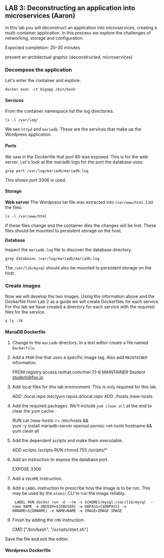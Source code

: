 ## LAB 3: Deconstructing an application into microservices (Aaron)

In this lab you will deconstruct an application into microservices, creating a multi-container application. In this process we explore the challenges of networking, storage and configuration.

Expected completion: 20-30 minutes

present an architectual graphic (deconstructed, microservices)

### Decompose the application

Let's enter the container and explore.

```
docker exec -it bigapp /bin/bash
```

#### Services

From the container namespace list the log directories.

```
ls -l /var/log/
```

We see `httpd` and `mariadb`. These are the services that make up the Wordpress application.

#### Ports

We saw in the Dockerfile that port 80 was exposed. This is for the web server. Let's look at the mariadb logs for the port the database uses:

```
grep port /var/log/mariadb/mariadb.log
```

This shows port 3306 is used.

#### Storage

**Web server**
The Wordpress tar file was extracted into `/var/www/html`. List the files.

```
ls -l /var/www/html
```

If these files change and the container dies the changes will be lost. These files should be mounted to persistent storage on the host.

**Database**

Inspect the `mariadb.log` file to discover the database directory.

```
grep databases /var/log/mariadb/mariadb.log
```

The `/var/lib/mysql` should also be mounted to persistent storage on the host.

### Create images

Now we will develop the two images. Using the information above and the Dockerfile from Lab 2 as a guide we will create Dockerfiles for each service. For this lab we have created a directory for each service with the required files for the service.

```
$ ls -lR
```

#### MariaDB Dockerfile

1. Change to the `mariadb` directory. In a text editor create a file named `Dockerfile`.
1. Add a `FROM` line that uses a specific image tag. Also add `MAINTAINER` information.

	FROM registry.access.redhat.com/rhel:7.1-6
	MAINTAINER Student <student@foo.io>

1. Add local files for this lab environment. This is only required for this lab.

	ADD ./local.repo /etc/yum.repos.d/local.repo
	ADD ./hosts /new-hosts

1. Add the required packages. We'll include `yum clean all` at the end to clear the yum cache.

	RUN cat /new-hosts >> /etc/hosts && \
	    yum -y install mariadb-server openssl psmisc net-tools hostname && \
	    yum clean all

1. Add the dependent scripts and make them executable.

	ADD scripts /scripts
	RUN chmod 755 /scripts/*

1. Add an instruction to expose the database port.

	EXPOSE 3306

1. Add a `VOLUME` instruction.

1. Add a `LABEL` instruction to prescribe how the image is to be run. This may be used by the `atomic` CLI to run the image reliably.

        LABEL RUN docker run -d --rm -v ${HOME}/mysql:/var/lib/mysql  --name NAME -e DBUSER=${DBUSER} -e DBPASS={$DBPASS} -e DBNAME=${DBNAME} -e NAME=NAME -e IMAGE=IMAGE IMAGE

1. Finish by adding the `CMD` instruction.

	CMD ["/bin/bash", "/scripts/start.sh"]

Save the file and exit the editor.

#### Wordpress Dockerfile
